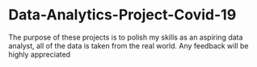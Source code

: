 # Data-Analytics-Project-Covid-19
The purpose of these projects is to polish my skills as an aspiring data analyst, all of the data is taken from the real world. Any feedback will be highly appreciated 
